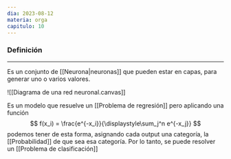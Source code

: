 ```yaml
---
dia: 2023-08-12
materia: orga
capitulo: 10
---
```

### Definición
---
Es un conjunto de [[Neurona|neuronas]] que pueden estar en capas, para generar uno o varios valores. 

![[Diagrama de una red neuronal.canvas]]

Es un modelo que resuelve un [[Problema de regresión]] pero aplicando una función $$ f(x_i) = \frac{e^{-x_i}}{\displaystyle\sum_j^n e^{-x_j}} $$ podemos tener de esta forma, asignando cada output una categoría, la [[Probabilidad]] de que sea esa categoría. Por lo tanto, se puede resolver un [[Problema de clasificación]] 
